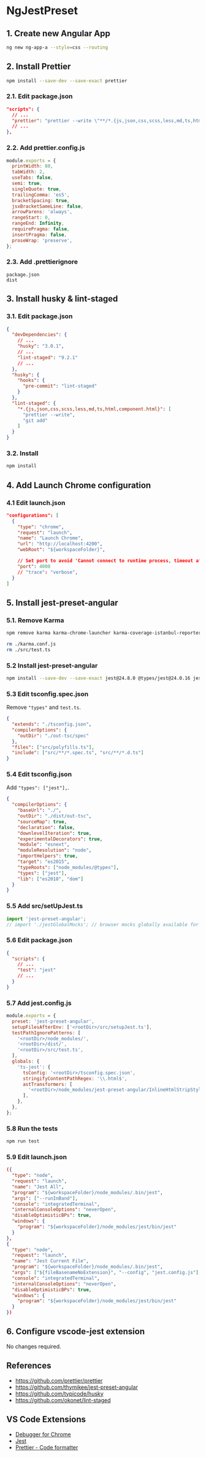 # NgJestPreset

## 1. Create new Angular App

```sh
ng new ng-app-a --style=css --routing
```

## 2. Install Prettier

```sh
npm install --save-dev --save-exact prettier
```

### 2.1. Edit package.json

```json
"scripts": {
  // ...
  "prettier": "prettier --write \"**/*.{js,json,css,scss,less,md,ts,html,component.html}\"",
  // ...
},
```

### 2.2. Add prettier.config.js

```js
module.exports = {
  printWidth: 80,
  tabWidth: 2,
  useTabs: false,
  semi: true,
  singleQuote: true,
  trailingComma: 'es5',
  bracketSpacing: true,
  jsxBracketSameLine: false,
  arrowParens: 'always',
  rangeStart: 0,
  rangeEnd: Infinity,
  requirePragma: false,
  insertPragma: false,
  proseWrap: 'preserve',
};
```

### 2.3. Add .prettierignore

```
package.json
dist
```

## 3. Install husky & lint-staged

### 3.1. Edit package.json

```json
{
  "devDependencies": {
    // ...
    "husky": "3.0.1",
    // ...
    "lint-staged": "9.2.1"
    // ...
  },
  "husky": {
    "hooks": {
      "pre-commit": "lint-staged"
    }
  },
  "lint-staged": {
    "*.{js,json,css,scss,less,md,ts,html,component.html}": [
      "prettier --write",
      "git add"
    ]
  }
}
```

### 3.2. Install

```sh
npm install
```

## 4. Add Launch Chrome configuration

### 4.1 Edit launch.json

```json
"configurations": [
  {
    "type": "chrome",
    "request": "launch",
    "name": "Launch Chrome",
    "url": "http://localhost:4200",
    "webRoot": "${workspaceFolder}",

    // Set port to avoid 'Cannot connect to runtime process, timeout after 10000 ms' error
    "port": 4000
    // "trace": "verbose",
  }
]
```

## 5. Install jest-preset-angular

### 5.1. Remove Karma

```sh
npm remove karma karma-chrome-launcher karma-coverage-istanbul-reporter karma-jasmine karma-jasmine-html-reporter

rm ./karma.conf.js
rm ./src/test.ts
```

### 5.2 Install jest-preset-angular

```sh
npm install --save-dev --save-exact jest@24.8.0 @types/jest@24.0.16 jest-preset-angular@7.1.1
```

### 5.3 Edit tsconfig.spec.json

Remove `"types"` and `test.ts`.

```json
{
  "extends": "./tsconfig.json",
  "compilerOptions": {
    "outDir": "./out-tsc/spec"
  },
  "files": ["src/polyfills.ts"],
  "include": ["src/**/*.spec.ts", "src/**/*.d.ts"]
}
```

### 5.4 Edit tsconfig.json

Add `"types": ["jest"],`.

```json
{
  "compilerOptions": {
    "baseUrl": "./",
    "outDir": "./dist/out-tsc",
    "sourceMap": true,
    "declaration": false,
    "downlevelIteration": true,
    "experimentalDecorators": true,
    "module": "esnext",
    "moduleResolution": "node",
    "importHelpers": true,
    "target": "es2015",
    "typeRoots": ["node_modules/@types"],
    "types": ["jest"],
    "lib": ["es2018", "dom"]
  }
}
```

### 5.5 Add src/setUpJest.ts

```ts
import 'jest-preset-angular';
// import './jestGlobalMocks'; // browser mocks globally available for every test
```

### 5.6 Edit package.json

```json
{
  "scripts": {
    // ...
    "test": "jest"
    // ...
  }
}
```

### 5.7 Add jest.config.js

```js
module.exports = {
  preset: 'jest-preset-angular',
  setupFilesAfterEnv: ['<rootDir>/src/setupJest.ts'],
  testPathIgnorePatterns: [
    '<rootDir>/node_modules/',
    '<rootDir>/dist/',
    '<rootDir>/src/test.ts',
  ],
  globals: {
    'ts-jest': {
      tsConfig: '<rootDir>/tsconfig.spec.json',
      stringifyContentPathRegex: '\\.html$',
      astTransformers: [
        '<rootDir>/node_modules/jest-preset-angular/InlineHtmlStripStylesTransformer',
      ],
    },
  },
};
```

### 5.8 Run the tests

```sh
npm run test
```

### 5.9 Edit launch.json

```json
({
  "type": "node",
  "request": "launch",
  "name": "Jest All",
  "program": "${workspaceFolder}/node_modules/.bin/jest",
  "args": ["--runInBand"],
  "console": "integratedTerminal",
  "internalConsoleOptions": "neverOpen",
  "disableOptimisticBPs": true,
  "windows": {
    "program": "${workspaceFolder}/node_modules/jest/bin/jest"
  }
},
{
  "type": "node",
  "request": "launch",
  "name": "Jest Current File",
  "program": "${workspaceFolder}/node_modules/.bin/jest",
  "args": ["${fileBasenameNoExtension}", "--config", "jest.config.js"],
  "console": "integratedTerminal",
  "internalConsoleOptions": "neverOpen",
  "disableOptimisticBPs": true,
  "windows": {
    "program": "${workspaceFolder}/node_modules/jest/bin/jest"
  }
})
```

## 6. Configure vscode-jest extension

No changes required.

## References

- https://github.com/prettier/prettier
- https://github.com/thymikee/jest-preset-angular
- https://github.com/typicode/husky
- https://github.com/okonet/lint-staged

## VS Code Extensions

- [Debugger for Chrome](https://marketplace.visualstudio.com/items?itemName=msjsdiag.debugger-for-chrome)
- [Jest](https://marketplace.visualstudio.com/items?itemName=Orta.vscode-jest)
- [Prettier - Code formatter](https://marketplace.visualstudio.com/items?itemName=esbenp.prettier-vscode)
